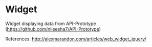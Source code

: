 # Widget

Widget displaying data from API-Prototype (https://github.com/nileesha7/API-Prototype)

References: http://alexmarandon.com/articles/web_widget_jquery/
